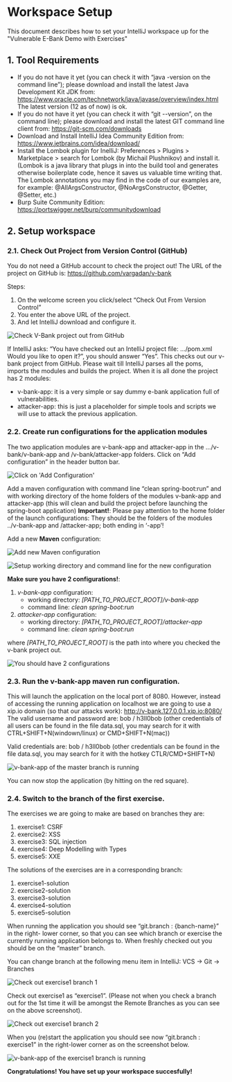 # Workspace Setup 

This document describes how to set your IntelliJ workspace up for the "Vulnerable E-Bank Demo with Exercises"

## 1. Tool Requirements

*	If you do not have it yet (you can check it with “java -version on the command line”); please download and install the latest Java Development Kit JDK from:
https://www.oracle.com/technetwork/java/javase/overview/index.html
The latest version (12 as of now) is ok.
*	If you do not have it yet (you can check it with “git --version”, on the command line);
please download and install the latest GIT command line client from:
https://git-scm.com/downloads 
*	Download and Install IntelliJ Idea Community Edition from: https://www.jetbrains.com/idea/download/
*	Install the Lombok plugin for InelliJ:
Preferences > Plugins > Marketplace > search for Lombok (by Michail Plushnikov) and install it. 
(Lombok is a java library that plugs in into the build tool and generates otherwise boilerplate code, hence it saves us valuable time writing that. 
The Lombok annotations you may find in the code of our examples are, for example: @AllArgsConstructor, @NoArgsConstructor, @Getter, @Setter, etc.)
*	Burp Suite Community Edition: https://portswigger.net/burp/communitydownload


## 2. Setup workspace

### 2.1. Check Out Project from Version Control (GitHub)

You do not need a GitHub account to check the project out!
The URL of the project on GitHub is: https://github.com/vargadan/v-bank 

Steps:
   1. On the welcome screen you click/select “Check Out From Version Control”
   1. You enter the above URL of the project.
   1. And let IntelliJ download and configure it. 
  
![Check V-Bank project out from GitHub](doc/images/ProjectSetup1.png "Check V-Bank project out from GitHub")

If IntelliJ asks: “You have checked out an IntelliJ project file: …/pom.xml
Would you like to open it?”, you should answer “Yes”.
This checks out our v-bank project from GitHub.
Please wait till IntelliJ parses all the poms, imports the modules and builds the project. 
When it is all done the project has 2 modules:
*	v-bank-app: it is a very simple or say dummy e-bank application full of vulnerabilities.
*	attacker-app: this is just a placeholder for simple tools and scripts we will use to attack the previous application.

### 2.2. Create run configurations for the application modules 

The two application modules are v-bank-app and attacker-app in the …/v-bank/v-bank-app and /v-bank/attacker-app folders.
Click on “Add configuration” in the header button bar.

![Click on 'Add Configuration'](doc/images/ProjectSetup2.png "Click on 'Add Configuration'")

Add a maven configuration with command line “clean spring-boot:run” and with working directory of the home folders of the modules v-bank-app and attacker-app
(this will clean and build the project before launching the spring-boot application)
__Important!__: Please pay attention to the home folder of the launch configurations: They should be the folders of the modules ../v-bank-app and /attacker-app; both ending in ‘-app’!

Add a new __Maven__ configuration:

![Add new Maven configuration](doc/images/ProjectSetup3.png "Add new Maven configuration")

![Setup working directory and command line for the new configuration](doc/images/ProjectSetup4.png "Setup working directory and command line for the new configuration")

__Make sure you have 2 configurations!__:

1. _v-bank-app_ configuration:
   * working directory: _[PATH_TO_PROJECT_ROOT]/v-bank-app_
   * command line:      _clean spring-boot:run_ 
1. _attacker-app_ configuration:
   * working directory: _[PATH_TO_PROJECT_ROOT]/attacker-app_
   * command line:      _clean spring-boot:run_

where _[PATH_TO_PROJECT_ROOT]_ is the path into where you checked the v-bank project out.

![You should have 2 configurations](doc/images/ProjectSetup4_2.png "You should have 2 configurations")
  
### 2.3. Run the v-bank-app maven run configuration.

This will launch the application on the local port of 8080. However, instead of accessing the running application on localhost we are going to use a xip.io domain (so that our attacks work):
http://v-bank.127.0.0.1.xip.io:8080/
The valid username and password are: bob / h3ll0bob 
(other credentials of all users can be found in the file data.sql, 
you may search for it with CTRL+SHIFT+N(windown/linux) or CMD+SHIFT+N(mac))
 
Valid credentials are: bob / h3ll0bob 
(other credentials can be found in the file data.sql, you may search for it with the hotkey CTLR/CMD+SHIFT+N)

![v-bank-app of the master branch is running](doc/images/ProjectSetup5.png "v-bank-app of the master branch is running")

You can now stop the application (by hitting on the red square).

### 2.4. Switch to the branch of the first exercise.

The exercises we are going to make are based on branches they are:
1. exercise1: CSRF
1. exercise2: XSS
1. exercise3: SQL injection
1. exercise4: Deep Modelling with Types
1. exercise5: XXE 

The solutions of the exercises are in a corresponding branch:
1. exercise1-solution
1. exercise2-solution
1. exercise3-solution
1. exercise4-solution
1. exercise5-solution

When running the application you should see “git.branch : {banch-name}” in the right- lower corner, so that you can see which branch or exercise the currently running application belongs to. 
When freshly checked out you should be on the “master” branch.

You can change branch at the following menu item in IntelliJ: VCS -> Git -> Branches

![Check out exercise1 branch 1](doc/images/ProjectSetup6.png "Check out exercise1 branch 1")

Check out exercise1 as “exercise1”. (Please not when you check a branch out for the 1st time it will be amongst the Remote Branches as you can see on the above screenshot). 

![Check out exercise1 branch 2](doc/images/ProjectSetup7.png "Check out exercise1 branch 2")

When you (re)start the application you should see now “git.branch : exercise1” in the right-lower corner as on the screenshot below. 

![v-bank-app of the exercise1 branch is running](doc/images/ProjectSetup8.png "v-bank-app of the exercise1 branch is running")

__Congratulations! You have set up your workspace succesfully!__
